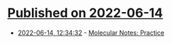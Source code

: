 # [Published on 2022-06-14](index.md)

* [2022-06-14, 12:34:32](https://news.ycombinator.com/item?id=31738348) - [Molecular Notes: Practice](https://reasonabledeviations.com/2022/06/12/molecular-notes-part-2/)
